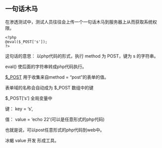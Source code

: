 ## 一句话木马

在渗透测试中，测试人员往往会上传一个一句话木马到服务器上从而获取系统权限。

    <?php
    @eval($_POST['s']);
    ?>

这句话的意思： 以php代码的形式，执行 method 为 POST，键为 s 的字符串。

eval() 使后面的字符串转成php代码执行。

[$_POST]( https://www.w3school.com.cn/php/php_forms.asp ) 用于收集来自method = “post”的表单的值。

表单域的名称会自动成为 $_POST 数组中的键

$_POST[‘s’]  全局变量中 

键： key = ‘s’,  

值： value = ‘echo 22’(可以是任意形式的php代码)

也就是说，可以post任意形式的php代码到web中。

冰蝎 value 开发 形成工具。
